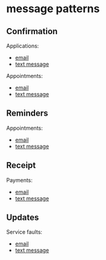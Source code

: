# message patterns

## Confirmation

Applications:

- [email](https://sheryllgds.github.io/message-patterns/confirmation/confirm-application-email)
- [text message](https://sheryllgds.github.io/message-patterns/confirmation/confirm-application-sms)

Appointments:

- [email](https://sheryllgds.github.io/message-patterns/confirmation/confirm-appointment-email)
- [text message](https://sheryllgds.github.io/message-patterns/confirmation/confirm-appointment-sms)

## Reminders

Appointments:

- [email](https://sheryllgds.github.io/message-patterns/reminder/)
- [text message](https://sheryllgds.github.io/message-patterns/reminder/)

## Receipt

Payments:

- [email](https://sheryllgds.github.io/message-patterns/receipt/payment-receipt-sms)
- [text message](https://sheryllgds.github.io/message-patterns/receipt/payment-receipt-email)

## Updates

Service faults:

- [email](https://sheryllgds.github.io/message-patterns/service-fault/service-fault-email)
- [text message](https://sheryllgds.github.io/message-patterns/service-fault/service-fault-sms)
